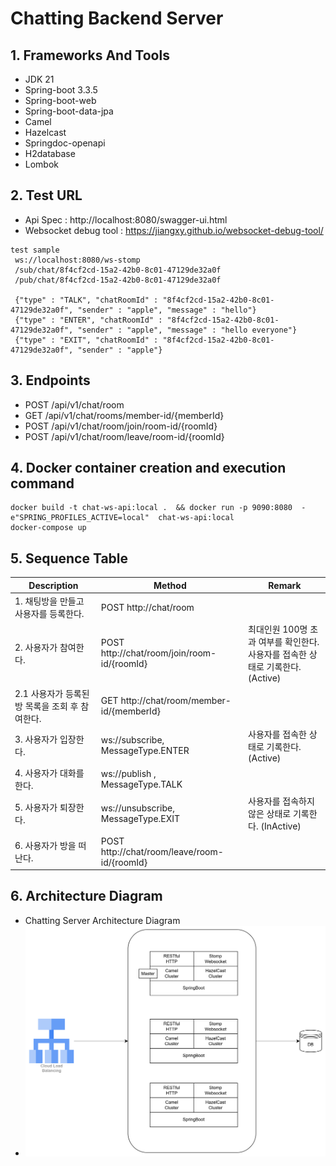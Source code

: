 # Chatting Backend Server 

## 1. Frameworks And Tools
- JDK 21
- Spring-boot 3.3.5
- Spring-boot-web
- Spring-boot-data-jpa
- Camel
- Hazelcast
- Springdoc-openapi
- H2database
- Lombok

## 2. Test URL
- Api Spec : http://localhost:8080/swagger-ui.html
- Websocket debug tool : https://jiangxy.github.io/websocket-debug-tool/
```
test sample 
 ws://localhost:8080/ws-stomp
 /sub/chat/8f4cf2cd-15a2-42b0-8c01-47129de32a0f
 /pub/chat/8f4cf2cd-15a2-42b0-8c01-47129de32a0f

 {"type" : "TALK", "chatRoomId" : "8f4cf2cd-15a2-42b0-8c01-47129de32a0f", "sender" : "apple", "message" : "hello"}
 {"type" : "ENTER", "chatRoomId" : "8f4cf2cd-15a2-42b0-8c01-47129de32a0f", "sender" : "apple", "message" : "hello everyone"}
 {"type" : "EXIT", "chatRoomId" : "8f4cf2cd-15a2-42b0-8c01-47129de32a0f", "sender" : "apple"}

```

## 3. Endpoints
- POST /api/v1/chat/room
- GET /api/v1/chat/rooms/member-id/{memberId}
- POST /api/v1/chat/room/join/room-id/{roomId}
- POST /api/v1/chat/room/leave/room-id/{roomId}

## 4. Docker container creation and execution command 

```
docker build -t chat-ws-api:local .  && docker run -p 9090:8080  -e"SPRING_PROFILES_ACTIVE=local"  chat-ws-api:local
docker-compose up
```

## 5. Sequence Table

| Description                   | Method                                       | Remark                                                   |   
|-------------------------------|----------------------------------------------|----------------------------------------------------------|
| 1. 채팅방을 만들고 사용자를 등록한다.        | POST http://chat/room                        |                                                          |
| 2. 사용자가 참여한다.                 | POST http://chat/room/join/room-id/{roomId}  | 최대인원 100명 초과 여부를 확인한다. <br/> 사용자를 접속한 상태로 기록한다. (Active) |
| 2.1 사용자가 등록된 방 목록을 조회 후 참여한다. | GET http://chat/room/member-id/{memberId}    |                                                          |
| 3. 사용자가 입장한다.                 | ws://subscribe, MessageType.ENTER            | 사용자를 접속한 상태로 기록한다. (Active)                              |
| 4. 사용자가 대화를 한다.               | ws://publish , MessageType.TALK              |                                                          |
| 5. 사용자가 퇴장한다.                 | ws://unsubscribe, MessageType.EXIT           | 사용자를 접속하지 않은 상태로 기록한다. (InActive)                        |
| 6. 사용자가 방을 떠난다.               | POST http://chat/room/leave/room-id/{roomId} |                                                          |


## 6. Architecture Diagram
- Chatting Server Architecture Diagram
- <img src="img_1.png" width="700">
